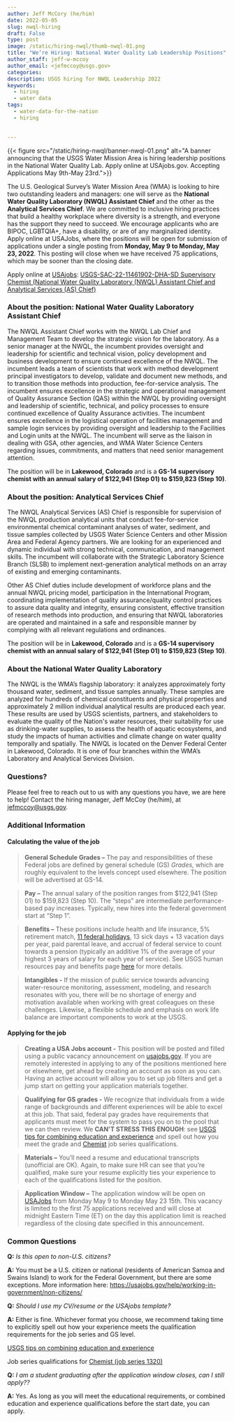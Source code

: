 ```yaml
---
author: Jeff McCory (he/him)
date: 2022-05-05
slug: nwql-hiring
draft: False
type: post
image: /static/hiring-nwql/thumb-nwql-01.png
title: "We’re Hiring: National Water Quality Lab Leadership Positions"
author_staff: jeff-w-mccoy
author_email: <jefmccoy@usgs.gov>
categories:
description: USGS hiring for NWQL Leadership 2022 
keywords:
  - hiring
  - water data
tags:
  - water-data-for-the-nation
  - hiring
  

---
```

{{< figure src="/static/hiring-nwql/banner-nwql-01.png" alt="A banner announcing that the USGS Water Mission Area is hiring leadership positions in the National Water Quality Lab. Apply online at USAjobs.gov. Accepting Applications May 9th-May 23rd.">}}

The U.S. Geological Survey’s Water Mission Area (WMA) is looking to hire two outstanding leaders and managers: one will serve as the **National Water Quality Laboratory (NWQL) Assistant Chief** and the other as the **Analytical Services Chief**. We are committed to inclusive hiring practices that build a healthy workplace where diversity is a strength, and everyone has the support they need to succeed. We encourage applicants who are BIPOC, LGBTQIA+, have a disability, or are of any marginalized identity. Apply online at USAJobs, where the positions will be open for submission of applications under a single posting from **Monday, May 9 to Monday, May 23, 2022**. This posting will close when we have received 75 applications, which may be sooner than the closing date.   

Apply online at [USAjobs](https://www.usajobs.gov/): [USGS-SAC-22-11461902-DHA-SD Supervisory Chemist (National Water Quality Laboratory (NWQL) Assistant Chief and Analytical Services (AS) Chief)](https://www.usajobs.gov/job/651909900)  

### About the position: National Water Quality Laboratory Assistant Chief   
The NWQL Assistant Chief works with the NWQL Lab Chief and Management Team to develop the strategic vision for the laboratory.  As a senior manager at the NWQL, the incumbent provides oversight and leadership for scientific and technical vision, policy development and business development to ensure continued excellence of the NWQL.  The incumbent leads a team of scientists that work with method development principal investigators to develop, validate and document new methods, and to transition those methods into production, fee-for-service analysis.  The incumbent ensures excellence in the strategic and operational management of Quality Assurance Section (QAS) within the NWQL by providing oversight and leadership of scientific, technical, and policy processes to ensure continued excellence of Quality Assurance activities.  The incumbent ensures excellence in the logistical operation of facilities management and sample login services by providing oversight and leadership to the Facilities and Login units at the NWQL. The incumbent will serve as the liaison in dealing with GSA, other agencies, and WMA Water Science Centers regarding issues, commitments, and matters that need senior management attention. 

The position will be in **Lakewood, Colorado** and is a **GS-14 supervisory chemist with an annual salary of $122,941 (Step 01) to $159,823 (Step 10)**.

### About the position: Analytical Services Chief 
   
The NWQL Analytical Services (AS) Chief is responsible for supervision of the NWQL production analytical units that conduct fee-for-service environmental chemical contaminant analyses of water, sediment, and tissue samples collected by USGS Water Science Centers and other Mission Area and Federal Agency partners. We are looking for an experienced and dynamic individual with strong technical, communication, and management skills.  The incumbent will collaborate with the Strategic Laboratory Science Branch (SLSB) to implement next-generation analytical methods on an array of existing and emerging contaminants.  

Other AS Chief duties include development of workforce plans and the annual NWQL pricing model, participation in the International Program, coordinating implementation of quality assurance/quality control practices to assure data quality and integrity, ensuring consistent, effective transition of research methods into production, and ensuring that NWQL laboratories are operated and maintained in a safe and responsible manner by complying with all relevant regulations and ordinances.  

The position will be in **Lakewood, Colorado** and is a **GS-14 supervisory chemist with an annual salary of $122,941 (Step 01) to $159,823 (Step 10)**.

### About the National Water Quality Laboratory 
The NWQL is the WMA’s flagship laboratory: it analyzes approximately forty thousand water, sediment, and tissue samples annually. These samples are analyzed for hundreds of chemical constituents and physical properties and approximately 2 million individual analytical results are produced each year. These results are used by USGS scientists, partners, and stakeholders to evaluate the quality of the Nation's water resources, their suitability for use as drinking-water supplies, to assess the health of aquatic ecosystems, and study the impacts of human activities and climate change on water quality temporally and spatially. The NWQL is located on the Denver Federal Center in Lakewood, Colorado. It is one of four branches within the WMA’s Laboratory and Analytical Services Division. 

### Questions?
Please feel free to reach out to us with any questions you have, we are here to help! Contact the hiring manager, Jeff McCoy (he/him), at jefmccoy@usgs.gov. 

### Additional Information 

#### Calculating the value of the job
> **General Schedule Grades –** The pay and responsibilities of these Federal jobs are defined by general schedule (GS) _Grades,_ which are roughly equivalent to the levels concept used elsewhere. The position will be advertised at GS-14.

> **Pay –** The annual salary of the position ranges from $122,941 (Step 01) to $159,823 (Step 10). The “steps” are intermediate performance-based pay increases. Typically, new hires into the federal government start at “Step 1”.

> **Benefits –** These positions include health and life insurance, 5% retirement match, [11 federal holidays](https://www.opm.gov/policy-data-oversight/pay-leave/federal-holidays/#url=2022), 13 sick days + 13 vacation days per year, paid parental leave, and accrual of federal service to count towards a pension (typically an additive 1% of the average of your highest 3 years of salary for each year of service). See USGS human resources pay and benefits page [here](https://www.usgs.gov/about/organization/science-support/human-capital/pay-and-benefits) for more details. 

> **Intangibles -** If the mission of public service towards advancing water-resource monitoring, assessment, modeling, and research resonates with you, there will be no shortage of energy and motivation available when working with great colleagues on these challenges. Likewise, a flexible schedule and emphasis on work life balance are important components to work at the USGS. 

#### Applying for the job
> **Creating a USA Jobs account -** This position will be posted and filled using a public vacancy announcement on [usajobs.gov](https://www.usajobs.gov/). If you are remotely interested in applying to any of the positions mentioned here or elsewhere, get ahead by creating an account as soon as you can. Having an active account will allow you to set up job filters and get a jump start on getting your application materials together. 

> **Qualifying for GS grades -** We recognize that individuals from a wide range of backgrounds and different experiences will be able to excel at this job. That said, federal pay grades have requirements that applicants must meet for the system to pass you on to the pool that we can then review. We **CAN'T STRESS THIS ENOUGH**: see [USGS tips for combining education and experience](https://www.usgs.gov/human-capital/basic-education-requirement-combining-education-and-experience) and spell out how you meet the grade and [Chemist](https://www.usgs.gov/human-capital/chemist-gs-1320) job series qualifications. 

> **Materials –** You’ll need a resume and educational transcripts (unofficial are OK). Again, to make sure HR can see that you’re qualified, make sure your resume explicitly ties your experience to each of the qualifications listed for the position.

> **Application Window –** The application window will be open on [USAJobs](https://www.usajobs.gov/) from Monday May 9 to Monday May 23 15th. This vacancy is limited to the first 75 applications received and will close at midnight Eastern Time (ET) on the day this application limit is reached regardless of the closing date specified in this announcement.

### Common Questions 

**Q:** _Is this open to non-U.S. citizens?_  

**A:** You must be a U.S. citizen or national (residents of American Samoa and Swains Island) to work for the Federal Government, but there are some exceptions. More information here: https://usajobs.gov/help/working-in-government/non-citizens/  

**Q:** _Should I use my CV/resume or the USAjobs template?_  

**A:** Either is fine. Whichever format you choose, we recommend taking time to explicitly spell out how your experience meets the qualification requirements for the job series and GS level.

[USGS tips on combining education and experience](https://www.usgs.gov/human-capital/basic-education-requirement-combining-education-and-experience)   

Job series qualifications for [Chemist (job series 1320)](https://www.usgs.gov/human-capital/chemist-gs-1320)
 
**Q:** _I am a student graduating after the application window closes, can I still apply??_  

**A:** Yes. As long as you will meet the educational requirements, or combined education and experience qualifications before the start date, you can apply.  

